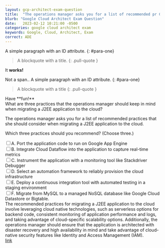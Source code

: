 ```yaml
---
layout: gcp-architect-exam-question
title:  "The operations manager asks you for a list of recommended pr GCP Exam "
blurb: "Google Cloud Architect Exam Question"
date:   2023-02-12 10:21:00 -0500
categories: google cloud architect exam
keywords: Google, Cloud, Architect, Exam
correct: ADE
---
```

A simple paragraph with an ID attribute.
{: #para-one}

> A blockquote with a title.
{: .pull-quote }


<span style="display:block" class="note">It **works!**</span>
  
Not a span..
A simple paragraph with an ID attribute.
{: #para-one}

> A blockquote with a title
{: .pull-quote }

<div class="tip" markdown="1">Have **fun!**</div>

<div class=" updated-query query">What are three practices that the operations manager should keep in mind when migrating a J2EE application to the cloud?
</div>
<div class=" original-query query">
  <p>
    The operations manager asks you for a list of recommended practices that she should consider when migrating a J2EE application to the cloud.
  </p>
  <p>
    Which three practices should you recommend? (Choose three.)
  </p>
</div>
<input class="correctAnswer" type="checkbox"/><label data-question-correct="true" data-question-part="option0">A. Port the application code to run on Google App Engine</label><br/>
<input type="checkbox"/><label data-question-part="option1">B. Integrate Cloud Dataflow into the application to capture real-time metrics</label><br/>
<input type="checkbox"/><label data-question-part="option2">C. Instrument the application with a monitoring tool like Stackdriver Debugger</label><br/>
<input class="correctAnswer" type="checkbox"/><label data-question-correct="true" data-question-part="option3">D. Select an automation framework to reliably provision the cloud infrastructure</label><br/>
<input class="correctAnswer" type="checkbox"/><label data-question-correct="true" data-question-part="option4">E. Deploy a continuous integration tool with automated testing in a staging environment</label><br/>
<input type="checkbox"/><label data-question-part="option5">F. Migrate from MySQL to a managed NoSQL database like Google Cloud Datastore or Bigtable.</label><br/>
<div class="The recommended practices for migrating a J2EE application to the cloud involve leveraging cloud native technologies, such as serverless options for backend code, consistent monitoring of application performance and logs, and taking advantage of cloud-specific scalability options. Additionally, the operations manager should ensure that the application is architected with disaster recovery and high availability in mind and take advantage of cloud-native security features like Identity and Access Management (IAM).">The recommended practices for migrating a J2EE application to the cloud involve leveraging cloud native technologies, such as serverless options for backend code, consistent monitoring of application performance and logs, and taking advantage of cloud-specific scalability options. Additionally, the operations manager should ensure that the application is architected with disaster recovery and high availability in mind and take advantage of cloud-native security features like Identity and Access Management (IAM).</div><div class="sourcelink"><a href="https://www.exam-answer.com/google/pca/question3">link</a></div>
